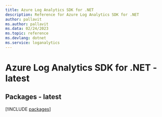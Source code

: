 ```yaml
---
title: Azure Log Analytics SDK for .NET
description: Reference for Azure Log Analytics SDK for .NET
author: pallavit
ms.author: pallavit
ms.data: 02/24/2023
ms.topic: reference
ms.devlang: dotnet
ms.service: loganalytics
---
```

# Azure Log Analytics SDK for .NET - latest
## Packages - latest
[!INCLUDE [packages](log-analytics-index.md)]